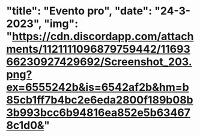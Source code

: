 # "title": "Evento pro", "date": "24-3-2023", "img": "https://cdn.discordapp.com/attachments/1121111096879759442/1169366230927429692/Screenshot_203.png?ex=6555242b&is=6542af2b&hm=b85cb1ff7b4bc2e6eda2800f189b08b3b993bcc6b94816ea852e5b634678c1d0&"
